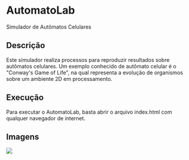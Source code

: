 # AutomatoLab
Simulador de Autômatos Celulares

## Descrição
Este simulador realiza processos para reproduzir resultados sobre autômatos celulares. Um exemplo conhecido de autômato celular é o "Conway's Game of Life", na qual representa a evolução de organismos sobre um ambiente 2D em processamento.

## Execução
Para executar o AutomatoLab, basta abrir o arquivo index.html com qualquer navegador de internet. 

## Imagens
<img src="https://i.ibb.co/QfhbMDx/automatolab.png"/>
